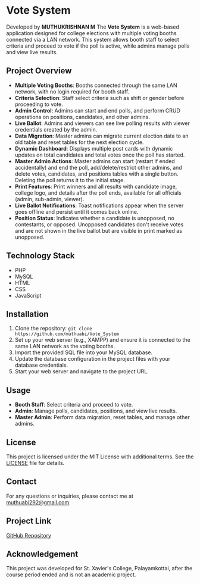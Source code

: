 # Vote System
Developed by **MUTHUKRISHNAN M**
The **Vote System** is a web-based application designed for college elections with multiple voting booths connected via a LAN network. This system allows booth staff to select criteria and proceed to vote if the poll is active, while admins manage polls and view live results.

## Project Overview
- **Multiple Voting Booths**: Booths connected through the same LAN network, with no login required for booth staff.
- **Criteria Selection**: Staff select criteria such as shift or gender before proceeding to vote.
- **Admin Control**: Admins can start and end polls, and perform CRUD operations on positions, candidates, and other admins.
- **Live Ballot**: Admins and viewers can see live polling results with viewer credentials created by the admin.
- **Data Migration**: Master admins can migrate current election data to an old table and reset tables for the next election cycle.
- **Dynamic Dashboard**: Displays multiple post cards with dynamic updates on total candidates and total votes once the poll has started.
- **Master Admin Actions**: Master admins can start (restart if ended accidentally) and end the poll, add/delete/restrict other admins, and delete votes, candidates, and positions tables with a single button. Deleting the poll returns it to the initial stage.
- **Print Features**: Print winners and all results with candidate image, college logo, and details after the poll ends, available for all officials (admin, sub-admin, viewer).
- **Live Ballot Notifications**: Toast notifications appear when the server goes offline and persist until it comes back online.
- **Position Status**: Indicates whether a candidate is unopposed, no contestants, or opposed. Unopposed candidates don't receive votes and are not shown in the live ballot but are visible in print marked as unopposed.

## Technology Stack
- PHP
- MySQL
- HTML
- CSS
- JavaScript

## Installation
1. Clone the repository: `git clone https://github.com/muthuabi/Vote_System`
2. Set up your web server (e.g., XAMPP) and ensure it is connected to the same LAN network as the voting booths.
3. Import the provided SQL file into your MySQL database.
4. Update the database configuration in the project files with your database credentials.
5. Start your web server and navigate to the project URL.

## Usage
- **Booth Staff**: Select criteria and proceed to vote.
- **Admin**: Manage polls, candidates, positions, and view live results.
- **Master Admin**: Perform data migration, reset tables, and manage other admins.

## License
This project is licensed under the MIT License with additional terms. See the [LICENSE](LICENSE) file for details.

## Contact
For any questions or inquiries, please contact me at [muthuabi292@gmail.com](mailto:muthuabi292@gmail.com).

## Project Link
[GitHub Repository](https://github.com/muthuabi/Vote_System_V1)

## Acknowledgement
This project was developed for St. Xavier's College, Palayamkottai, after the course period ended and is not an academic project.
